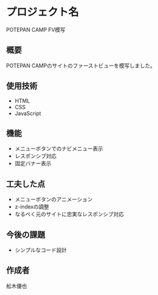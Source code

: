 # プロジェクト名
POTEPAN CAMP FV模写

## 概要
POTEPAN CAMPのサイトのファーストビューを模写しました。

## 使用技術
- HTML
- CSS
- JavaScript

## 機能
- メニューボタンでのナビメニュー表示
- レスポンシブ対応
- 固定バナー表示

## 工夫した点
- メニューボタンのアニメーション
- z-indexの調整
- なるべく元のサイトに忠実なレスポンシブ対応

## 今後の課題
- シンプルなコード設計

## 作成者
舩木優也
